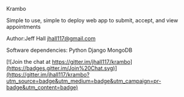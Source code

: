 Krambo

Simple to use, simple to deploy web app to submit, accept, and view appointments

Author:Jeff Hall jhall117@gmail.com

Software dependencies:
Python
Django
MongoDB


[![Join the chat at https://gitter.im/jhall117/krambo](https://badges.gitter.im/Join%20Chat.svg)](https://gitter.im/jhall117/krambo?utm_source=badge&utm_medium=badge&utm_campaign=pr-badge&utm_content=badge)